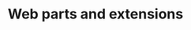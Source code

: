 ---
title: "Web parts and extensions"
description: "SharePoint Framework client-side web parts and extensions samples from Microsoft and community."
image: "images/samples-background-spfx.webp"
externalUrl: "https://aka.ms/spfx-webparts"
---